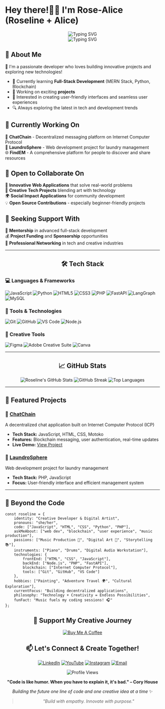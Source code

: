 # Hey there!👋🏾 I'm Rose-Alice (Roseline + Alice)

<div align="center">
  <img src="https://readme-typing-svg.herokuapp.com?font=Fira+Code&pause=1000&color=F75C7E&center=true&vCenter=true&width=500&lines=Creative+Developer+%F0%9F%8E%A8;Full-Stack+Enthusiast+%F0%9F%92%BB;Music+%26+Art+Lover+%F0%9F%8E%B9;Building+Digital+Dreams+%E2%9C%A8" alt="Typing SVG" />
</div>

<div align="center">
  <img src="https://readme-typing-svg.herokuapp.com?font=Fira+Code&pause=1000&color=36BCF7&center=true&vCenter=true&width=435&lines=Software+Developer;Tech+Enthusiast;Problem+Solver;Always+Learning!" alt="Typing SVG" />
</div>


## 🚀 About Me

🎯 I'm a passionate developer who loves building innovative projects and exploring new technologies!

- 🌱 Currently learning **Full-Stack Development** (MERN Stack, Python, Blockchain)
- 💼 Working on exciting **projects** 
- 🎨 Interested in creating user-friendly interfaces and seamless user experiences
- 🔍 Always exploring the latest in tech and development trends



## 🎯 Currently Working On

🔗 **ChatChain** - Decentralized messaging platform on Internet Computer Protocol  
🧺 **LaundroSphere** - Web development project for laundry management  
🌐 **FindEM** - A comprehensive platform for people to discover and share resources  

## 🤝 Open to Collaborate On

🚀 **Innovative Web Applications** that solve real-world problems  
🎨 **Creative Tech Projects** blending art with technology  
🌍 **Social Impact Applications** for community development  
💡 **Open Source Contributions** - especially beginner-friendly projects  

## 💝 Seeking Support With

🎯 **Mentorship** in advanced full-stack development  
💰 **Project Funding** and **Sponsorship** opportunities  
🤝 **Professional Networking** in tech and creative industries  

---

<div align="center">

## 🛠️ Tech Stack

</div>

### 💻 Languages & Frameworks
![JavaScript](https://img.shields.io/badge/-JavaScript-F1C40F?style=for-the-badge&logo=javascript&logoColor=black)
![Python](https://img.shields.io/badge/-Python-3776AB?style=for-the-badge&logo=python&logoColor=white)
![HTML5](https://img.shields.io/badge/-HTML5-E34F26?style=for-the-badge&logo=html5&logoColor=white)
![CSS3](https://img.shields.io/badge/-CSS3-1572B6?style=for-the-badge&logo=css3&logoColor=white)
![PHP](https://img.shields.io/badge/-PHP-777BB4?style=for-the-badge&logo=php&logoColor=white)
![FastAPI](https://img.shields.io/badge/-FastAPI-009688?style=for-the-badge&logo=fastapi&logoColor=white)
![LangGraph](https://img.shields.io/badge/-LangGraph-009688?style=for-the-badge&logo=langgraph&logoColor=white)
![MySQL](https://img.shields.io/badge/-MySQL-009688?style=for-the-badge&logo=mysql&logoColor=white)



### 🔧 Tools & Technologies
![Git](https://img.shields.io/badge/-Git-F05032?style=for-the-badge&logo=git&logoColor=white)
![GitHub](https://img.shields.io/badge/-GitHub-181717?style=for-the-badge&logo=github&logoColor=white)
![VS Code](https://img.shields.io/badge/-VS%20Code-007ACC?style=for-the-badge&logo=visual-studio-code&logoColor=white)
![Node.js](https://img.shields.io/badge/-Node.js-339933?style=for-the-badge&logo=node.js&logoColor=white)


### 🎨 Creative Tools
![Figma](https://img.shields.io/badge/-Figma-F24E1E?style=for-the-badge&logo=figma&logoColor=white)
![Adobe Creative Suite](https://img.shields.io/badge/-Adobe-FF0000?style=for-the-badge&logo=adobe&logoColor=white)
![Canva](https://img.shields.io/badge/-Canva-00C4CC?style=for-the-badge&logo=canva&logoColor=white)

---

<div align="center">

## 📈 GitHub Stats

<img src="https://github-readme-stats.vercel.app/api?username=Rose-Alice18&show_icons=true&theme=synthwave&hide_border=true&count_private=true&bg_color=0d1117&title_color=F75C7E&icon_color=F1C40F&text_color=ffffff" alt="Roseline's GitHub Stats" />

<img src="https://github-readme-streak-stats.herokuapp.com/?user=Rose-Alice18&theme=synthwave&hide_border=true&background=0d1117&stroke=F75C7E&ring=F1C40F&fire=F75C7E&currStreakLabel=ffffff" alt="GitHub Streak" />

<img src="https://github-readme-stats.vercel.app/api/top-langs/?username=Rose-Alice18&layout=compact&theme=synthwave&hide_border=true&bg_color=0d1117&title_color=F75C7E&text_color=ffffff" alt="Top Languages" />

</div>

---

## 🎯 Featured Projects

### 🔗 [ChatChain](https://github.com/Rose-Alice18/ChatChain)
A decentralized chat application built on Internet Computer Protocol (ICP)
- **Tech Stack:** JavaScript, HTML, CSS, Motoko
- **Features:** Blockchain messaging, user authentication, real-time updates
- **Live Demo:** [View Project](https://rose-alice18.github.io/ChatChain/ChatChain/src/frontend/index.html)

### 🧺 [LaundroSphere](https://github.com/Rose-Alice18/LaundroSphere)
Web development project for laundry management
- **Tech Stack:** PHP, JavaScript
- **Focus:** User-friendly interface and efficient management system

---

## 🎵 Beyond the Code

```
const roseline = {
    identity: "Creative Developer & Digital Artist",
    pronouns: "she/her",
    code: ["JavaScript", "HTML", "CSS", "Python", "PHP"],
    askMeAbout: ["web dev", "blockchain", "user experience", "music production"],
    passions: ["Music Production 🎹", "Digital Art 🎨", "Storytelling 📚"],
    instruments: ["Piano", "Drums", "Digital Audio Workstation"],
    technologies: {
        frontEnd: ["HTML", "CSS", "JavaScript"],
        backEnd: ["Node.js", "PHP", "FastAPI"],
        blockchain: ["Internet Computer Protocol"],
        tools: ["Git", "GitHub", "VS Code"]
    },
    hobbies: ["Painting", "Adventure Travel 🌍", "Cultural Exploration"],
    currentFocus: "Building decentralized applications",
    philosophy: "Technology + Creativity = Endless Possibilities",
    funFact: "Music fuels my coding sessions! 🎧"
};
```



<div align="center">

## 🌟 Support My Creative Journey

[![Buy Me A Coffee](https://img.shields.io/badge/-Buy%20Me%20A%20Coffee-FFDD00?style=for-the-badge&logo=buy-me-a-coffee&logoColor=black)](https://buymeacoffee.com/RoseAlice)

</div>



<div align="center">

## 📫 Let's Connect & Create Together!

[![LinkedIn](https://img.shields.io/badge/-LinkedIn-0077B5?style=for-the-badge&logo=linkedin&logoColor=white)](https://www.linkedin.com/in/roselinetsatsu)
[![YouTube](https://img.shields.io/badge/-YouTube-FF0000?style=for-the-badge&logo=youtube&logoColor=white)](https://youtube.com/@roselinetsatsu5075)
[![Instagram](https://img.shields.io/badge/-Instagram-E4405F?style=for-the-badge&logo=instagram&logoColor=white)]([https://instagram.com/roselinetsatsu](https://www.instagram.com/mystique_rossie?igsh=MWJxaHVya29tYnpqbQ%3D%3D&utm_source=qr))
[![Email](https://img.shields.io/badge/-Email-D14836?style=for-the-badge&logo=gmail&logoColor=white)](mailto:roseline.tsatsu@ashesi.edu.gh)

</div>



<div align="center">
  <img src="https://komarev.com/ghpvc/?username=Rose-Alice18&color=F75C7E&style=for-the-badge&label=Profile+Views" alt="Profile Views" />
</div>



<div align="center">

**"Code is like humor. When you have to explain it, it's bad." – Cory House**

*Building the future one line of code and one creative idea at a time* ✨

> *"Build with empathy. Innovate with purpose."*

</div>
